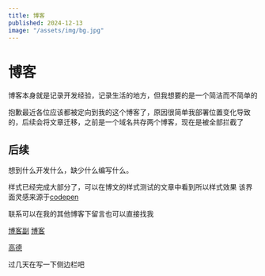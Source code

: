 ```yaml
---
title: 博客
published: 2024-12-13
image: "/assets/img/bg.jpg"
---
```


# 博客

博客本身就是记录开发经验，记录生活的地方，但我想要的是一个简洁而不简单的

抱歉最近各位应该都被定向到我的这个博客了，原因很简单我部署位置变化导致的，后续会将文章迁移，之前是一个域名共存两个博客，现在是被全部拦截了

## 后续

想到什么开发什么，缺少什么编写什么。

样式已经完成大部分了，可以在博文的样式测试的文章中看到所以样式效果
该界面灵感来源于[codepen](https://codepen.io/leonam-silva-de-souza)

联系可以在我的其他博客下留言也可以直接找我

[博客副](https://fy.unaux.com/) [博客](https://fengyegf.cn/blog)

[高德](https://t.me/FY_YUN)

过几天在写一下侧边栏吧
